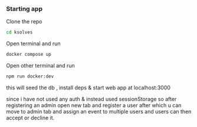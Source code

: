 ### Starting app

Clone the repo

```sh
cd ksolves
```

Open terminal and run

```sh
docker compose up
```

Open other terminal and run

```sh
npm run docker:dev
```

this will seed the db , install deps & start web app at localhost:3000

since i have not used any auth & instead used sessionStorage so after registering an admin open new tab and register a user after which u can move to admin tab and assign an event to multiple users and users can then accept or decline it.
